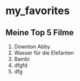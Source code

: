 # my_favorites


## Meine Top 5 Filme

1. Downton Abby
2. Wasser für die Elefanten
3. Bambi
4. dfgfd
5. dfg
